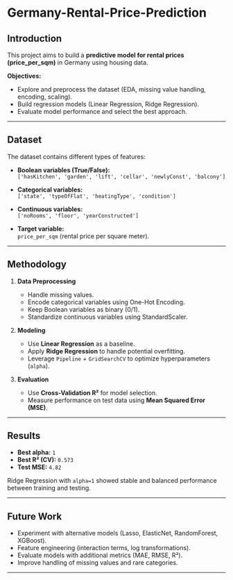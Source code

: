 # Germany-Rental-Price-Prediction
## Introduction
This project aims to build a **predictive model for rental prices (price_per_sqm)** in Germany using housing data.  

**Objectives:**
- Explore and preprocess the dataset (EDA, missing value handling, encoding, scaling).
- Build regression models (Linear Regression, Ridge Regression).
- Evaluate model performance and select the best approach.

---

## Dataset
The dataset contains different types of features:

- **Boolean variables (True/False):**  
  `['hasKitchen', 'garden', 'lift', 'cellar', 'newlyConst', 'balcony']`

- **Categorical variables:**  
  `['state', 'typeOfFlat', 'heatingType', 'condition']`

- **Continuous variables:**  
  `['noRooms', 'floor', 'yearConstructed']`

- **Target variable:**  
  `price_per_sqm` (rental price per square meter).

---

## Methodology
1. **Data Preprocessing**
   - Handle missing values.
   - Encode categorical variables using One-Hot Encoding.
   - Keep Boolean variables as binary (0/1).
   - Standardize continuous variables using StandardScaler.

2. **Modeling**
   - Use **Linear Regression** as a baseline.
   - Apply **Ridge Regression** to handle potential overfitting.
   - Leverage `Pipeline` + `GridSearchCV` to optimize hyperparameters (`alpha`).

3. **Evaluation**
   - Use **Cross-Validation R²** for model selection.
   - Measure performance on test data using **Mean Squared Error (MSE)**.

---

## Results
- **Best alpha:** `1`  
- **Best R² (CV):** `0.573`  
- **Test MSE:** `4.82`  

Ridge Regression with `alpha=1` showed stable and balanced performance between training and testing.

---

## Future Work
- Experiment with alternative models (Lasso, ElasticNet, RandomForest, XGBoost).
- Feature engineering (interaction terms, log transformations).
- Evaluate models with additional metrics (MAE, RMSE, R²).
- Improve handling of missing values and rare categories.

---
